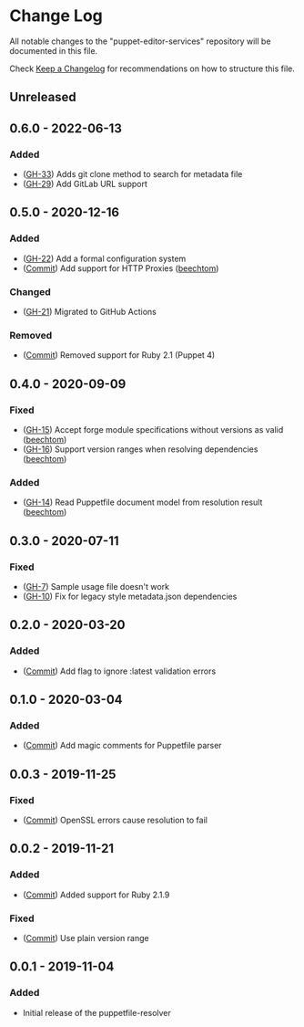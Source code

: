 # Change Log

All notable changes to the "puppet-editor-services" repository will be documented in this file.

Check [Keep a Changelog](http://keepachangelog.com/) for recommendations on how to structure this file.

## Unreleased

## 0.6.0 - 2022-06-13

### Added

- ([GH-33](https://github.com/glennsarti/puppetfile-resolver/issues/33)) Adds git clone method to search for metadata file
- ([GH-29](https://github.com/glennsarti/puppetfile-resolver/issues/29)) Add GitLab URL support

## 0.5.0 - 2020-12-16

### Added

- ([GH-22](https://github.com/glennsarti/puppetfile-resolver/issues/22)) Add a formal configuration system
- ([Commit](https://github.com/glennsarti/puppetfile-resolver/commit/9f96040ff0747ca78e5cc5cb3f53518a0af7b1dd)) Add support for HTTP Proxies ([beechtom](https://github.com/beechtom))

### Changed

- ([GH-21](https://github.com/glennsarti/puppetfile-resolver/issues/21)) Migrated to GitHub Actions

### Removed

- ([Commit](https://github.com/glennsarti/puppetfile-resolver/commit/5985bda7dd64524847981bbdb1b8c0a80b98419a)) Removed support for Ruby 2.1 (Puppet 4)

## 0.4.0 - 2020-09-09

### Fixed

- ([GH-15](https://github.com/glennsarti/puppetfile-resolver/pull/15)) Accept forge module specifications without versions as valid ([beechtom](https://github.com/beechtom))
- ([GH-16](https://github.com/glennsarti/puppetfile-resolver/pull/16)) Support version ranges when resolving dependencies ([beechtom](https://github.com/beechtom))

### Added

- ([GH-14](https://github.com/glennsarti/puppetfile-resolver/pull/14)) Read Puppetfile document model from resolution result ([beechtom](https://github.com/beechtom))

## 0.3.0 - 2020-07-11

### Fixed

- ([GH-7](https://github.com/glennsarti/puppetfile-resolver/issues/7)) Sample usage file doesn't work
- ([GH-10](https://github.com/glennsarti/puppetfile-resolver/issues/10)) Fix for legacy style metadata.json dependencies

## 0.2.0 - 2020-03-20

### Added

- ([Commit](https://github.com/glennsarti/puppetfile-resolver/commit/6f267240b387d8399c5821415243c2ab426446f2)) Add flag to ignore :latest validation errors

## 0.1.0 - 2020-03-04

### Added

- ([Commit](https://github.com/glennsarti/puppetfile-resolver/commit/67678ff4d5b52f5afabe6c141167fc10e582f86e)) Add magic comments for Puppetfile parser

## 0.0.3 - 2019-11-25

### Fixed

- ([Commit](https://github.com/glennsarti/puppetfile-resolver/commit/0793b9e4fa0acefd6c52aff7fb170c96b09a0311)) OpenSSL errors cause resolution to fail

## 0.0.2 - 2019-11-21

### Added

- ([Commit](https://github.com/glennsarti/puppetfile-resolver/commit/522a22a7d7715822212704807486b8954ee64ce3)) Added support for Ruby 2.1.9

### Fixed

- ([Commit](https://github.com/glennsarti/puppetfile-resolver/commit/5bd5253873e012c6a4d0b4474a3a90c8feaaeafc)) Use plain version range

## 0.0.1 - 2019-11-04

### Added

- Initial release of the puppetfile-resolver
